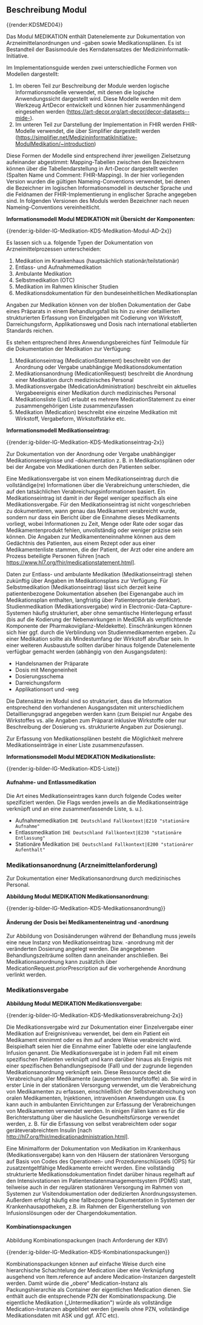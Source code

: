 ## Beschreibung Modul

{{render:KDSMED04}}

Das Modul MEDIKATION enthält Datenelemente zur Dokumentation von Arzneimittelanordnungen und -gaben sowie Medikationsplänen. Es ist Bestandteil der Basismodule des Kerndatensatzes der Medizininformatik-Initiative.

Im Implementationsguide werden zwei unterschiedliche Formen von Modellen dargestellt:

 1. Im oberen Teil zur Beschreibung der Module werden logische Informationsmodelle verwendet, mit denen die logische Anwendungssicht dargestellt wird. Diese Modelle werden mit dem Werkzeug ArtDecor entwickelt und können hier zusammenhängend eingesehen werden (https://art-decor.org/art-decor/decor-datasets--mide-).
 2. Im unteren Teil zur Darstellung der Implementation in FHIR werden FHIR-Modelle verwendet, die über Simplifier dargestellt werden (https://simplifier.net/MedizininformatikInitiative-ModulMedikation/~introduction)

Diese Formen der Modelle sind entsprechend ihrer jeweiligen Zielsetzung aufeinander abgestimmt: Mapping-Tabellen zwischen den Bezeichnern können über die Tabellendarstellung in Art-Decor dargestellt werden (Spalten Name und Comment: FHIR-Mapping). In der hier vorliegenden Version wurden die gültigen Nameing-Conventions verwendet, bei denen die Bezeichner im logischen Informationsmodell in deutscher Sprache und die Feldnamen der FHIR-Implementierung in englischer Sprache angegeben sind. In folgenden Versionen des Moduls werden Bezeichner nach neuen Nameing-Conventions vereinheitlicht.

**Informationsmodell Modul MEDIKATION mit Übersicht der Komponenten:** 

{{render:ig-bilder-IG-Medikation-KDS-Medikation-Modul-AD-2x}}

Es lassen sich u.a. folgende Typen der Dokumentation von Arzneimittelprozessen unterscheiden:

1. Medikation im Krankenhaus (hauptsächlich stationär/teilstationär)
2. Entlass- und Aufnahmemedikation
3. Ambulante Medikation
4. Selbstmedikation (OTC)
5. Medikation im Rahmen klinischer Studien
6. Medikationsdokumentation für den bundeseinheitlichen Medikationsplan

Angaben zur Medikation können von der bloßen Dokumentation der Gabe eines Präparats in einem Behandlungsfall bis hin zu einer detaillierten strukturierten Erfassung von Einzelgaben mit Codierung von Wirkstoff, Darreichungsform, Applikationsweg und Dosis nach international etablierten Standards reichen.

Es stehen entsprechend ihres Anwendungsbereiches fünf Teilmodule für die Dokumentation der Medikation zur Verfügung: 

1. Medikationseintrag (MedicationStatement) beschreibt von der Anordnung oder Vergabe unabhängige Medikationsdokumentation 
2. Medikationsanordnung (MedicationRequest) beschreibt die Anordnung einer Medikation durch medizinisches Personal 
3. Medikationsvergabe (MedicationAdministration) beschreibt ein aktuelles Vergabeereignis einer Medikation durch medizinisches Personal 
4. Medikationsliste (List) erlaubt es mehrere MedicationStatement zu einer zusammengehörigen Liste zusammenzufassen 
5. Medikation (Medication) beschreibt eine einzelne Medikation mit Wirkstoff, Vergabeform, Wirkstoffstärke etc. 

**Informationsmodell Medikationseintrag:** 

{{render:ig-bilder-IG-Medikation-KDS-Medikationseintrag-2x}}

Zur Dokumentation von der Anordnung oder Vergabe unabhängiger Medikationsereignisse und -dokumentation z. B. in Medikationsplänen oder bei der Angabe von Medikationen durch den Patienten selber. 

Eine Medikationsvergabe ist von einem Medikationseintrag durch die vollständige(re) Informationen über die Verabreichung unterschieden, die auf den tatsächlichen Verabreichungsinformationen basiert. Ein Medikationseintrag ist damit in der Regel weniger spezifisch als eine Medikationsvergabe. Für den Medikationseintrag ist nicht vorgeschrieben zu dokumentieren, wann genau das Medikament verabreicht wurde, sondern nur dass ein Bericht über die Einnahme dieses Medikaments vorliegt, wobei Informationen zu Zeit, Menge oder Rate oder sogar das Medikamentenprodukt fehlen, unvollständig oder weniger präzise sein können. Die Angaben zur Medikamenteneinnahme können aus dem Gedächtnis des Patienten, aus einem Rezept oder aus einer Medikamentenliste stammen, die der Patient, der Arzt oder eine andere am Prozess beteiligte Personen führen [nach https://www.hl7.org/fhir/medicationstatement.html]. 

Daten zur Entlass- und ambulante Medikation (Medikationseintrag) stehen zukünftig über Angaben im Medikationsplans zur Verfügung. Für Selbstmedikation (Medikationseintrag) lässt sich derzeit keine patientenbezogene Dokumentation absehen (bei Eigenangabe auch im Medikationsplan enthalten, langfristig über Patientenportale denkbar). Studienmedikation (Medikationsvergabe) wird in Electronic-Data-Capture-Systemen häufig strukturiert, aber ohne semantische Hinterlegung erfasst (bis auf die Kodierung der Nebenwirkungen in MedDRA als verpflichtende Komponente der Pharmakovigilanz-Meldekette). Einschränkungen können sich hier ggf. durch die Verblindung von Studienmedikamenten ergeben.
Zu einer Medikation sollte als Mindestumfang der Wirkstoff abrufbar sein.
In einer weiteren Ausbaustufe sollten darüber hinaus folgende Datenelemente verfügbar gemacht werden (abhängig von den Ausgangsdaten):

* Handelsnamen der Präparate
* Dosis mit Mengeneinheit
* Dosierungsschema
* Darreichungsform
* Applikationsort und -weg

Die Datensätze im Modul sind so strukturiert, dass die Information entsprechend den vorhandenen Ausgangsdaten mit unterschiedlichem Detaillierungsgrad angegeben werden kann (zum Beispiel nur Angabe des Wirkstoffes vs. alle Angaben zum Präparat inklusive Wirkstoffe oder nur Beschreibung der Dosierung vs. strukturierte Angaben zur Dosierung).

Zur Erfassung von Medikationsplänen besteht die Möglichkeit mehrere Medikationseinträge in einer Liste zusammenzufassen. 

**Informationsmodell Modul MEDIKATION Medikationsliste:** 

{{render:ig-bilder-IG-Medikation-KDS-Liste}}

#### Aufnahme- und Entlassmedikation

Die Art eines Medikationseintrages kann durch folgende Codes weiter spezifiziert werden. Die Flags werden jeweils an die Medikationseinträge verknüpft und an eine zusammenfassende Liste, s. u.). 

* Aufnahmemedikation    `IHE Deutschland Fallkontext|E210 "stationäre Aufnahme"`
* Entlassmedikation     `IHE Deutschland Fallkontext|E230 "stationäre Entlassung"`
* Stationäre Medikation `IHE Deutschland Fallkontext|E200 "stationärer Aufenthalt"`


### Medikationsanordnung (Arzneimittelanforderung)
Zur Dokumentation einer Medikationsanordnung durch medizinisches Personal.

**Abbildung Modul MEDIKATION Medikationsanordnung:** 

{{render:ig-bilder-IG-Medikation-KDS-Medikationsanordnung}}

#### Änderung der Dosis bei Medikamenteneintrag und -anordnung

Zur Abbildung von Dosisänderungen während der Behandlung muss jeweils eine neue Instanz von Medikationseintrag bzw. -anordnung mit der veränderten Dosierung angelegt werden. Die angegebenen Behandlungszeiträume sollten dann aneinander anschließen. Bei Medikationsanordnung kann zusätzlich über MedicationRequest.priorPrescription auf die vorhergehende Anordnung verlinkt werden.

### Medikationsvergabe

**Abbildung Modul MEDIKATION Medikationsvergabe:**

{{render:ig-bilder-IG-Medikation-KDS-Medikationsverabreichung-2x}}

Die Medikationsvergabe wird zur Dokumentation einer Einzelvergabe einer Medikation auf Ereignisniveau verwendet, bei dem ein Patient ein Medikament einnimmt oder es ihm auf andere Weise verabreicht wird. Beispielhaft seien hier die Einnahme einer Tablette oder eine langlaufende Infusion genannt. Die Medikationsvergabe ist in jedem Fall mit einem spezifischen Patienten verknüpft und kann darüber hinaus als Ereignis mit einer spezifischen Behandlungsepisode (Fall) und der zugrunde liegenden Medikationsanordnung verknüpft sein.
Diese Ressource deckt die Verabreichung aller Medikamente (ausgenommen Impfstoffe) ab. Sie wird in erster Linie in der stationären Versorgung verwendet, um die Verabreichung von Medikamenten zu erfassen, einschließlich der Selbstverabreichung von oralen Medikamenten, Injektionen, intravenösen Anwendungen usw. Es kann auch in ambulanten Einrichtungen zur Erfassung der Verabreichungen von Medikamenten verwendet werden. In einigen Fällen kann es für die Berichterstattung über die häusliche Gesundheitsfürsorge verwendet werden, z. B. für die Erfassung von selbst verabreichtem oder sogar geräteverabreichtem Insulin [nach http://hl7.org/fhir/medicationadministration.html].

Eine Minimalform der Dokumentation von Medikation im Krankenhaus (Medikationsvergabe) kann von den Häusern der stationären Versorgung auf Basis von Codes des Operationen- und Prozedurenschlüssels (OPS) für zusatzentgeltfähige Medikamente erreicht werden. Eine vollständig strukturierte Medikationsdokumentation findet darüber hinaus regelhaft auf den Intensivstationen im Patientendatenmanagementsystem (PDMS) statt, teilweise auch in der regulären stationären Versorgung im Rahmen von Systemen zur Visitendokumentation oder dedizierten Anordnungssystemen. Außerdem erfolgt häufig eine fallbezogene Dokumentation in Systemen der Krankenhausapotheken, z.B. im Rahmen der Eigenherstellung von Infusionslösungen oder der Chargendokumentation.

#### Kombinationspackungen

Abbildung Kombinationspackungen (nach Anforderung der KBV)

{{render:ig-bilder-IG-Medikation-KDS-Kombinationspackungen}}

Kombinationspackungen können auf einfache Weise durch eine hierarchische Schachtelung der Medication über eine Verknüpfung ausgehend von Item.reference auf andere Medication-Instanzen dargestellt werden. Damit würde die „obere“ Medication-Instanz als Packungshierarchie als Container der eigentlichen Medication dienen. Sie enthält auch die entsprechende PZN der Kombinationspackung. Die eigentliche Medikation („Untermedikation") würde als vollständige Medication-Instanzen abgebildet werden (jeweils ohne PZN, vollständige Medikationsdaten mit ASK und ggf. ATC etc).
